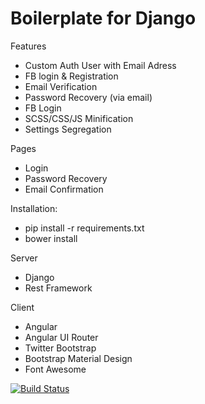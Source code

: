 Boilerplate for Django
======================

Features
 * Custom Auth User with Email Adress
 * FB login & Registration
 * Email Verification
 * Password Recovery (via email)
 * FB Login
 * SCSS/CSS/JS Minification
 * Settings Segregation

Pages
 * Login
 * Password Recovery
 * Email Confirmation

Installation:
 * pip install -r requirements.txt
 * bower install

Server
 * Django
 * Rest Framework

Client
 * Angular
 * Angular UI Router
 * Twitter Bootstrap
 * Bootstrap Material Design
 * Font Awesome

[![Build Status](https://travis-ci.org/Navajyoth/django-travis.svg?branch=master)](https://travis-ci.org/Navajyoth/django-travis)
